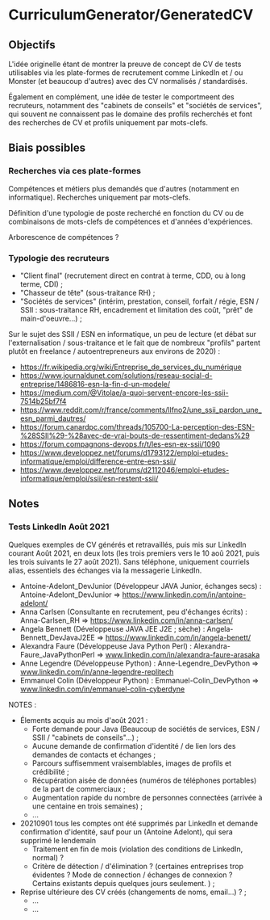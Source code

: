 # CurriculumGenerator/GeneratedCV

## Objectifs

L'idée originelle étant de montrer la preuve de concept de CV de tests utilisables via les plate-formes de recrutement comme LinkedIn et / ou Monster (et beaucoup d'autres) avec des CV normalisés / standardisés. 

Également en complément, une idée de tester le comportmeent des recruteurs, notamment des "cabinets de conseils" et "sociétés de services", qui souvent ne connaissent pas le domaine des profils recherchés et font des recherches de CV et profils uniquement par mots-clefs. 

## Biais possibles

### Recherches via ces plate-formes

Compétences et métiers plus demandés que d'autres (notamment en informatique). 
Recherches uniquement par mots-clefs. 

Définition d'une typologie de poste recherché en fonction du CV ou de combinaisons de mots-clefs de compétences et d'années d'expériences. 

Arborescence de compétences ?

### Typologie des recruteurs

  * "Client final" (recrutement direct en contrat à terme, CDD, ou à long terme, CDI) ; 
  * "Chasseur de tête" (sous-traitance RH) ; 
  * "Sociétés de services" (intérim, prestation, conseil, forfait / régie, ESN / SSII : sous-traitance RH, encadrement et limitation des coût, "prêt" de main-d'oeuvre...) ; 

Sur le sujet des SSII / ESN en informatique, un peu de lecture (et débat sur l'externalisation / sous-traitance et le fait que de nombreux "profils" partent plutôt en freelance / autoentrepreneurs aux environs de 2020) : 
  * https://fr.wikipedia.org/wiki/Entreprise_de_services_du_numérique
  * https://www.journaldunet.com/solutions/reseau-social-d-entreprise/1486816-esn-la-fin-d-un-modele/
  * https://medium.com/@Vitolae/a-quoi-servent-encore-les-ssii-7514b25bf7f4
  * https://www.reddit.com/r/france/comments/llfno2/une_ssii_pardon_une_esn_parmi_dautres/
  * https://forum.canardpc.com/threads/105700-La-perception-des-ESN-%28SSII%29-%28avec-de-vrai-bouts-de-ressentiment-dedans%29
  * https://forum.compagnons-devops.fr/t/les-esn-ex-ssii/1090
  * https://www.developpez.net/forums/d1793122/emploi-etudes-informatique/emploi/difference-entre-esn-ssii/
  * https://www.developpez.net/forums/d2112046/emploi-etudes-informatique/emploi/ssii/esn-restent-ssii/


## Notes

### Tests LinkedIn Août 2021

Quelques exemples de CV générés et retravaillés, puis mis sur LinkedIn courant Août 2021, en deux lots (les trois premiers vers le 10 aoû 2021, puis les trois suivants le 27 août 2021). Sans téléphone, uniquement courriels alias, essentiels des échanges via la messagerie LinkedIn. 

  * Antoine-Adelont_DevJunior (Développeur JAVA Junior, échanges secs) : Antoine-Adelont_DevJunior => https://www.linkedin.com/in/antoine-adelont/
  * Anna Carlsen (Consultante en recrutement, peu d'échanges écrits) : Anna-Carlsen_RH => https://www.linkedin.com/in/anna-carlsen/
  * Angela Bennett (Développeuse JAVA JEE J2E ; sèche) : Angela-Bennett_DevJavaJ2EE => https://www.linkedin.com/in/angela-benett/
  * Alexandra Faure (Développeuse Java Python Perl) : Alexandra-Faure_JavaPythonPerl => www.linkedin.com/in/alexandra-faure-arasaka
  * Anne Legendre (Développeuse Python) : Anne-Legendre_DevPython => www.linkedin.com/in/anne-legendre-replitech
  * Emmanuel Colin (Développeur Python) : Emmanuel-Colin_DevPython => www.linkedin.com/in/emmanuel-colin-cyberdyne
  
NOTES : 
  * Élements acquis au mois d'août 2021 : 
    * Forte demande pour Java (Beaucoup de sociétés de services, ESN / SSII / "cabinets de conseils"...) ; 
    * Aucune demande de confirmation d'identité / de lien lors des demandes de contacts et échanges ; 
    * Parcours suffisemment vraisemblables, images de profils et crédibilité ; 
    * Récupération aisée de données (numéros de téléphones portables) de la part de commerciaux ; 
    * Augmentation rapide du nombre de personnes connectées (arrivée à une centaine en trois semaines) ; 
    * ... 
  * 20210901 tous les comptes ont été supprimés par LinkedIn et demande confirmation d'identité, sauf pour un (Antoine Adelont), qui sera supprimé le lendemain
    * Traitement en fin de mois (violation des conditions de LinkedIn, normal) ?
    * Critère de détection / d'élimination ? (certaines entreprises trop évidentes ? Mode de connection / échanges de connexion ? Certains existants depuis quelques jours seulement. ) ; 
  * Reprise ultérieure des CV créés (changements de noms, email...) ? ; 
    * ... 
    * ... 
    


